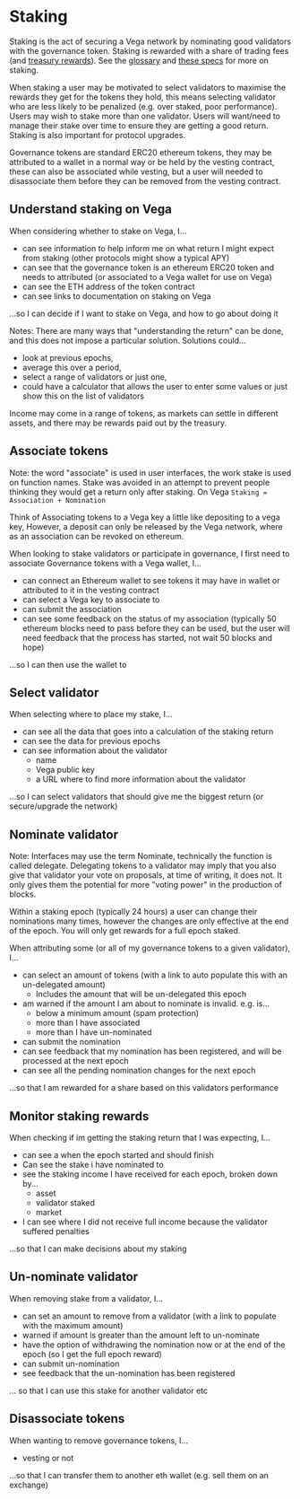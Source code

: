 # Staking

Staking is the act of securing a Vega network by nominating good validators with the governance token. Staking is rewarded with a share of trading fees (and [treasury rewards](../0056-REWA-rewards_overview.md)). See the [glossary](../glossaries/staking-and-governance.md) and [these specs](../protocol#delegation-staking-and-rewards) for more on staking.

When staking a user may be motivated to select validators to maximise the rewards they get for the tokens they hold, this means selecting validator who are less likely to be penalized (e.g. over staked, poor performance). Users may wish to stake more than one validator. Users will want/need to manage their stake over time to ensure they are getting a good return. Staking is also important for protocol upgrades.

Governance tokens are standard ERC20 ethereum tokens, they may be attributed to a wallet in a normal way or be held by the vesting contract, these can also be associated while vesting, but a user will needed to disassociate them before they can be removed from the vesting contract.

## Understand staking on Vega
When considering whether to stake on Vega, I...

- can see information to help inform me on what return I might expect from staking (other protocols might show a typical APY)
- can see that the governance token is an ethereum ERC20 token and needs to attributed (or associated to a Vega wallet for use on Vega)
- can see the ETH address of the token contract
- can see links to documentation on staking on Vega

...so I can decide if I want to stake on Vega, and how to go about doing it

Notes: There are many ways that "understanding the return" can be done, and this does not impose a particular solution. Solutions could...
- look at previous epochs, 
- average this over a period, 
- select a range of validators or just one, 
- could have a calculator that allows the user to enter some values or just show this on the list of validators 
  
Income may come in a range of tokens, as markets can settle in different assets, and there may be rewards paid out by the treasury.

## Associate tokens
Note: the word "associate" is used in user interfaces, the work stake is used on function names. Stake was avoided in an attempt to prevent people thinking they would get a return only after staking. On Vega `Staking = Association + Nomination`

Think of Associating tokens to a Vega key a little like depositing to a vega key, However, a deposit can only be released by the Vega network, where as an association can be revoked on ethereum.

When looking to stake validators or participate in governance, I first need to associate Governance tokens with a Vega wallet, I...

- can connect an Ethereum wallet to see tokens it may have in wallet or attributed to it in the vesting contract
- can select a Vega key to associate to 
- can submit the association
- can see some feedback on the status of my association (typically 50 ethereum blocks need to pass before they can be used, but the user will need feedback that the process has started, not wait 50 blocks and hope)

...so I can then use the wallet to 

## Select validator
When selecting where to place my stake, I...

- can see all the data that goes into a calculation of the staking return
- can see the data for previous epochs
- can see information about the validator
  - name
  - Vega public key
  - a URL where to find more information about the validator

...so I can select validators that should give me the biggest return (or secure/upgrade the network)

## Nominate validator
Note: Interfaces may use the term Nominate, technically the function is called delegate. Delegating tokens to a validator may imply that you also give that validator your vote on proposals, at time of writing, it does not. It only gives them the potential for more "voting power" in the production of blocks.

Within a staking epoch (typically 24 hours) a user can change their nominations many times, however the changes are only effective at the end of the epoch. You will only get rewards for a full epoch staked.

When attributing some (or all of my governance tokens to a given validator), I...

- can select an amount of tokens (with a link to auto populate this with an un-delegated amount)
  - Includes the amount that will be un-delegated this epoch
- am warned if the amount I am about to nominate is invalid. e.g. is...
  - below a minimum amount (spam protection)
  - more than I have associated
  - more than I have un-nominated
- can submit the nomination
- can see feedback that my nomination has been registered, and will be processed at the next epoch
- can see all the pending nomination changes for the next epoch

...so that I am rewarded for a share based on this validators performance

## Monitor staking rewards
When checking if im getting the staking return that I was expecting, I... 

- can see a when the epoch started and should finish 
- Can see the stake i have nominated to 
- see the staking income I have received for each epoch, broken down by...
  - asset
  - validator staked
  - market 
- I can see where I did not receive full income because the validator suffered penalties 

...so that I can make decisions about my staking

## Un-nominate validator

When removing stake from a validator, I...

- can set an amount to remove from a validator (with a link to populate with the maximum amount)
- warned if amount is greater than the amount left to un-nominate
- have the option of withdrawing the nomination now or at the end of the epoch (so I get the full epoch reward)
- can submit un-nomination
- see feedback that the un-nomination has been registered

... so that I can use this stake for another validator etc

## Disassociate tokens

When wanting to remove governance tokens, I...

- vesting or not

...so that I can transfer them to another eth wallet (e.g. sell them on an exchange)